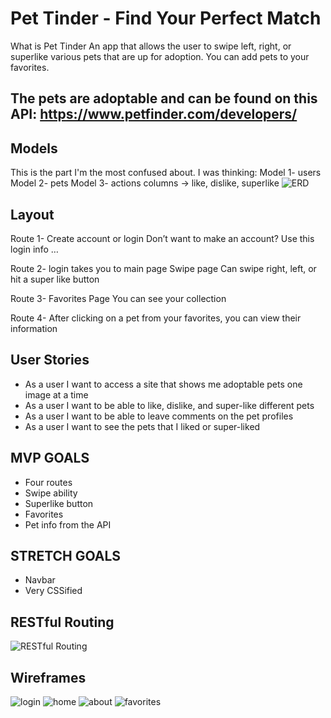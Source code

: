 # Pet Tinder - Find Your Perfect Match
What is Pet Tinder 
An app that allows the user to swipe left, right, or superlike various pets that are up for adoption.
You can add pets to your favorites.

## The pets are adoptable and can be found on this API:  https://www.petfinder.com/developers/

## Models
This is the part I'm the most confused about.
I was thinking:
Model 1- users
Model 2- pets
Model 3- actions columns -> like, dislike, superlike
![ERD](newERD.png)


## Layout 
Route 1-
Create account or login
Don’t want to make an account? Use this login info …

Route 2- login takes you to main page
Swipe page 
Can swipe right, left, or hit a super like button 

Route 3- Favorites Page
You can see your collection 

Route 4- After clicking on a pet from your favorites, you can view their information 

## User Stories 
- As a user I want to access a site that shows me adoptable pets one image at a time 
- As a user I want to be able to like, dislike, and super-like different pets
- As a user I want to be able to leave comments on the pet profiles 
- As a user I want to see the pets that I liked or super-liked

## MVP GOALS
- Four routes
- Swipe ability 
- Superlike button
- Favorites
- Pet info from the API

## STRETCH GOALS
- Navbar
- Very CSSified 

## RESTful Routing 
![RESTful Routing](crud.png)

## Wireframes 
![login](login.JPG)
![home](home.JPG)
![about](about.jpeg)
![favorites](favorites.jpeg)